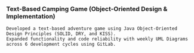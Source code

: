 ### Text-Based Camping Game (Object-Oriented Design & Implementation)

    Developed a text-based adventure game using Java Object-Oriented Design Principles (SOLID, DRY, and KISS). 
    Expanded functionality and code reliability with weekly UML Diagrams across 6 development cycles using GitLab.
